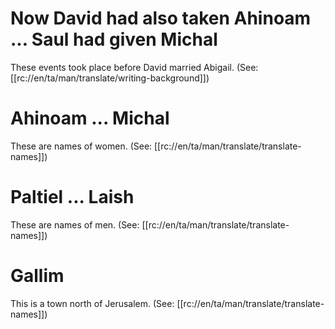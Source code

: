 # Now David had also taken Ahinoam ... Saul had given Michal

These events took place before David married Abigail. (See: [[rc://en/ta/man/translate/writing-background]])

# Ahinoam ... Michal

These are names of women. (See: [[rc://en/ta/man/translate/translate-names]])

# Paltiel ... Laish

These are names of men. (See: [[rc://en/ta/man/translate/translate-names]])

# Gallim

This is a town north of Jerusalem. (See: [[rc://en/ta/man/translate/translate-names]])